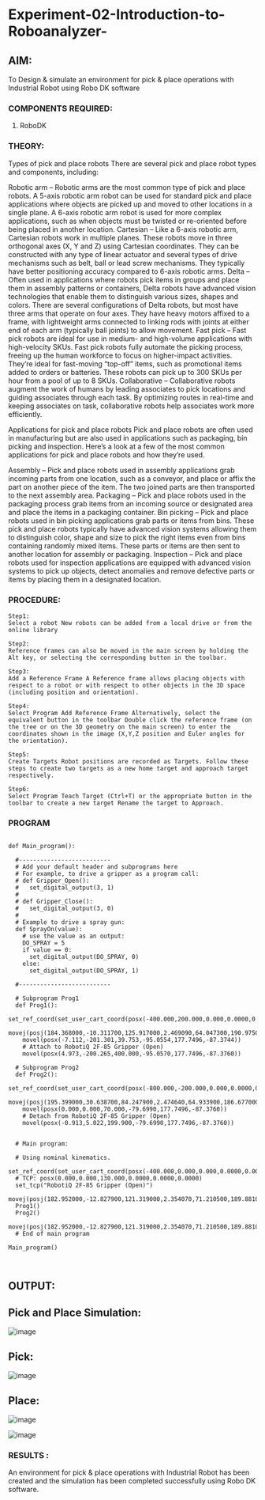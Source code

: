 # Experiment-02-Introduction-to-Roboanalyzer-
## AIM: 
To Design & simulate an environment for pick & place operations with Industrial Robot using Robo DK software
### COMPONENTS REQUIRED:
1.	RoboDK

### THEORY: 

 Types of pick and place robots
There are several pick and place robot types and components, including:

Robotic arm – Robotic arms are the most common type of pick and place robots. A 5-axis robotic arm robot can be used for standard pick and place applications where objects are picked up and moved to other locations in a single plane. A 6-axis robotic arm robot is used for more complex applications, such as when objects must be twisted or re-oriented before being placed in another location.
Cartesian – Like a 6-axis robotic arm, Cartesian robots work in multiple planes. These robots move in three orthogonal axes (X, Y and Z) using Cartesian coordinates. They can be constructed with any type of linear actuator and several types of drive mechanisms such as belt, ball or lead screw mechanisms. They typically have better positioning accuracy compared to 6-axis robotic arms.
Delta – Often used in applications where robots pick items in groups and place them in assembly patterns or containers, Delta robots have advanced vision technologies that enable them to distinguish various sizes, shapes and colors. There are several configurations of Delta robots, but most have three arms that operate on four axes. They have heavy motors affixed to a frame, with lightweight arms connected to linking rods with joints at either end of each arm (typically ball joints) to allow movement.
Fast pick – Fast pick robots are ideal for use in medium- and high-volume applications with high-velocity SKUs. Fast pick robots fully automate the picking process, freeing up the human workforce to focus on higher-impact activities. They’re ideal for fast-moving “top-off” items, such as promotional items added to orders or batteries. These robots can pick up to 300 SKUs per hour from a pool of up to 8 SKUs.
Collaborative – Collaborative robots augment the work of humans by leading associates to pick locations and guiding associates through each task. By optimizing routes in real-time and keeping associates on task, collaborative robots help associates work more efficiently.

Applications for pick and place robots
Pick and place robots are often used in manufacturing but are also used in applications such as packaging, bin picking and inspection. Here’s a look at a few of the most common applications for pick and place robots and how they’re used.

Assembly – Pick and place robots used in assembly applications grab incoming parts from one location, such as a conveyor, and place or affix the part on another piece of the item. The two joined parts are then transported to the next assembly area.
Packaging – Pick and place robots used in the packaging process grab items from an incoming source or designated area and place the items in a packaging container.
Bin picking – Pick and place robots used in bin picking applications grab parts or items from bins. These pick and place robots typically have advanced vision systems allowing them to distinguish color, shape and size to pick the right items even from bins containing randomly mixed items. These parts or items are then sent to another location for assembly or packaging.
Inspection – Pick and place robots used for inspection applications are equipped with advanced vision systems to pick up objects, detect anomalies and remove defective parts or items by placing them in a designated location.


### PROCEDURE:
```
Step1:
Select a robot New robots can be added from a local drive or from the online library

Step2:
Reference frames can also be moved in the main screen by holding the Alt key, or selecting the corresponding button in the toolbar.

Step3:
Add a Reference Frame A Reference frame allows placing objects with respect to a robot or with respect to other objects in the 3D space (including position and orientation).

Step4:
Select Program Add Reference Frame Alternatively, select the equivalent button in the toolbar Double click the reference frame (on the tree or on the 3D geometry on the main screen) to enter the coordinates shown in the image (X,Y,Z position and Euler angles for the orientation).

Step5:
Create Targets Robot positions are recorded as Targets. Follow these steps to create two targets as a new home target and approach target respectively.

Step6:
Select Program Teach Target (Ctrl+T) or the appropriate button in the toolbar to create a new target Rename the target to Approach.
```	 

### PROGRAM 

```

def Main_program():
  
  #--------------------------
  # Add your default header and subprograms here
  # For example, to drive a gripper as a program call:
  # def Gripper_Open():
  #   set_digital_output(3, 1)
  #
  # def Gripper_Close():
  #   set_digital_output(3, 0)
  #
  # Example to drive a spray gun:
  def SprayOn(value):
    # use the value as an output:
    DO_SPRAY = 5
    if value == 0:
      set_digital_output(DO_SPRAY, 0)
    else:
      set_digital_output(DO_SPRAY, 1)

  #--------------------------
  
  # Subprogram Prog1
  def Prog1():
    set_ref_coord(set_user_cart_coord(posx(-400.000,200.000,0.000,0.0000,0.0000,0.0000),ref=DR_BASE))
    movej(posj(184.368000,-10.311700,125.917000,2.469090,64.047300,190.975000))
    movel(posx(-7.112,-201.301,39.753,-95.0554,177.7496,-87.3744))
    # Attach to RobotiQ 2F-85 Gripper (Open)
    movel(posx(4.973,-200.265,400.000,-95.0570,177.7496,-87.3760))
  
  # Subprogram Prog2
  def Prog2():
    set_ref_coord(set_user_cart_coord(posx(-800.000,-200.000,0.000,0.0000,0.0000,0.0000),ref=DR_BASE))
    movej(posj(195.399000,30.638700,84.247900,2.474640,64.933900,186.677000))
    movel(posx(0.000,0.000,70.000,-79.6990,177.7496,-87.3760))
    # Detach from RobotiQ 2F-85 Gripper (Open)
    movel(posx(-0.913,5.022,199.900,-79.6990,177.7496,-87.3760))
  
  
  # Main program:
 
  # Using nominal kinematics.
  set_ref_coord(set_user_cart_coord(posx(-400.000,0.000,0.000,0.0000,0.0000,0.0000),ref=DR_BASE))
  # TCP: posx(0.000,0.000,130.000,0.0000,0.0000,0.0000)
  set_tcp("RobotiQ 2F-85 Gripper (Open)")
  movej(posj(182.952000,-12.827900,121.319000,2.354070,71.210500,189.881000))
  Prog1()
  Prog2()
  movej(posj(182.952000,-12.827900,121.319000,2.354070,71.210500,189.881000))
  # End of main program
  
Main_program()
 
 
 ```
 
 
 ## OUTPUT:
 
 ## Pick and Place Simulation:
 
 ![image](https://github.com/MIRUDHULA-DHANARAJ/Experiment-02--Design-simulate-an-environment-for-pick-place-operations-with-Industrial-Robot-us/assets/94828147/2e79fc36-b72b-4ec1-bcb8-05115595ac13)

## Pick:

![image](https://github.com/MIRUDHULA-DHANARAJ/Experiment-02--Design-simulate-an-environment-for-pick-place-operations-with-Industrial-Robot-us/assets/94828147/04c2ebf6-b78e-4792-93e5-e0917adfa04b)


## Place:

![image](https://github.com/MIRUDHULA-DHANARAJ/Experiment-02--Design-simulate-an-environment-for-pick-place-operations-with-Industrial-Robot-us/assets/94828147/b385c085-d25b-49cb-a761-60817673da92)


![image](https://github.com/MIRUDHULA-DHANARAJ/Experiment-02--Design-simulate-an-environment-for-pick-place-operations-with-Industrial-Robot-us/assets/94828147/f514edaf-a6dc-4d14-b5e5-46436beaaae4)

 

### RESULTS :  

An environment for pick & place operations with Industrial Robot has been created and the simulation has been completed successfully using Robo DK software.
